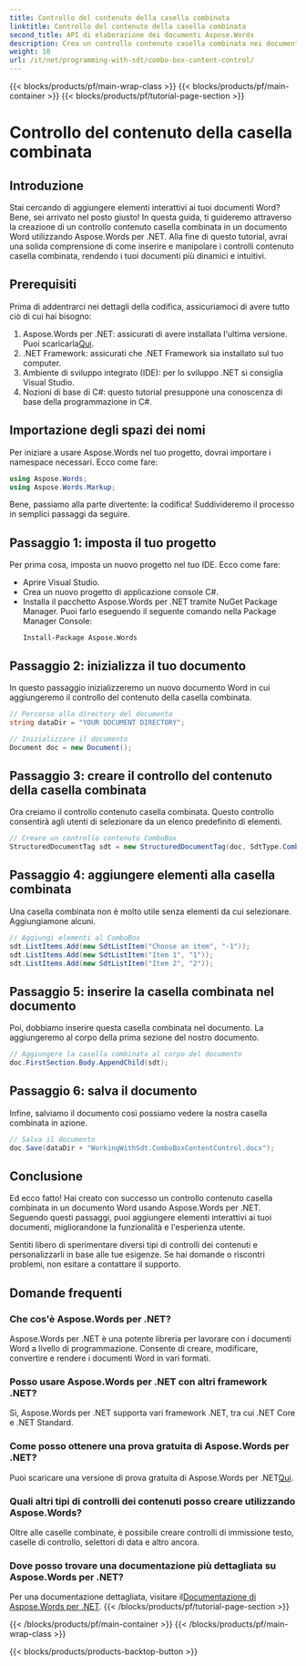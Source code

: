 ```yaml
---
title: Controllo del contenuto della casella combinata
linktitle: Controllo del contenuto della casella combinata
second_title: API di elaborazione dei documenti Aspose.Words
description: Crea un controllo contenuto casella combinata nei documenti Word usando Aspose.Words per .NET con il nostro tutorial dettagliato. Perfetto per migliorare l'interattività del tuo documento.
weight: 10
url: /it/net/programming-with-sdt/combo-box-content-control/
---
```


{{< blocks/products/pf/main-wrap-class >}}
{{< blocks/products/pf/main-container >}}
{{< blocks/products/pf/tutorial-page-section >}}

# Controllo del contenuto della casella combinata

## Introduzione

Stai cercando di aggiungere elementi interattivi ai tuoi documenti Word? Bene, sei arrivato nel posto giusto! In questa guida, ti guideremo attraverso la creazione di un controllo contenuto casella combinata in un documento Word utilizzando Aspose.Words per .NET. Alla fine di questo tutorial, avrai una solida comprensione di come inserire e manipolare i controlli contenuto casella combinata, rendendo i tuoi documenti più dinamici e intuitivi.

## Prerequisiti

Prima di addentrarci nei dettagli della codifica, assicuriamoci di avere tutto ciò di cui hai bisogno:

1.  Aspose.Words per .NET: assicurati di avere installata l'ultima versione. Puoi scaricarla[Qui](https://releases.aspose.com/words/net/).
2. .NET Framework: assicurati che .NET Framework sia installato sul tuo computer.
3. Ambiente di sviluppo integrato (IDE): per lo sviluppo .NET si consiglia Visual Studio.
4. Nozioni di base di C#: questo tutorial presuppone una conoscenza di base della programmazione in C#.

## Importazione degli spazi dei nomi

Per iniziare a usare Aspose.Words nel tuo progetto, dovrai importare i namespace necessari. Ecco come fare:

```csharp
using Aspose.Words;
using Aspose.Words.Markup;
```

Bene, passiamo alla parte divertente: la codifica! Suddivideremo il processo in semplici passaggi da seguire.

## Passaggio 1: imposta il tuo progetto

Per prima cosa, imposta un nuovo progetto nel tuo IDE. Ecco come fare:

- Aprire Visual Studio.
- Crea un nuovo progetto di applicazione console C#.
- Installa il pacchetto Aspose.Words per .NET tramite NuGet Package Manager. Puoi farlo eseguendo il seguente comando nella Package Manager Console:
  ```
  Install-Package Aspose.Words
  ```

## Passaggio 2: inizializza il tuo documento

In questo passaggio inizializzeremo un nuovo documento Word in cui aggiungeremo il controllo del contenuto della casella combinata.

```csharp
// Percorso alla directory del documento
string dataDir = "YOUR DOCUMENT DIRECTORY";

// Inizializzare il documento
Document doc = new Document();
```

## Passaggio 3: creare il controllo del contenuto della casella combinata

Ora creiamo il controllo contenuto casella combinata. Questo controllo consentirà agli utenti di selezionare da un elenco predefinito di elementi.

```csharp
// Creare un controllo contenuto ComboBox
StructuredDocumentTag sdt = new StructuredDocumentTag(doc, SdtType.ComboBox, MarkupLevel.Block);
```

## Passaggio 4: aggiungere elementi alla casella combinata

Una casella combinata non è molto utile senza elementi da cui selezionare. Aggiungiamone alcuni.

```csharp
// Aggiungi elementi al ComboBox
sdt.ListItems.Add(new SdtListItem("Choose an item", "-1"));
sdt.ListItems.Add(new SdtListItem("Item 1", "1"));
sdt.ListItems.Add(new SdtListItem("Item 2", "2"));
```

## Passaggio 5: inserire la casella combinata nel documento

Poi, dobbiamo inserire questa casella combinata nel documento. La aggiungeremo al corpo della prima sezione del nostro documento.

```csharp
// Aggiungere la casella combinata al corpo del documento
doc.FirstSection.Body.AppendChild(sdt);
```

## Passaggio 6: salva il documento

Infine, salviamo il documento così possiamo vedere la nostra casella combinata in azione.

```csharp
// Salva il documento
doc.Save(dataDir + "WorkingWithSdt.ComboBoxContentControl.docx");
```

## Conclusione

Ed ecco fatto! Hai creato con successo un controllo contenuto casella combinata in un documento Word usando Aspose.Words per .NET. Seguendo questi passaggi, puoi aggiungere elementi interattivi ai tuoi documenti, migliorandone la funzionalità e l'esperienza utente.

Sentiti libero di sperimentare diversi tipi di controlli dei contenuti e personalizzarli in base alle tue esigenze. Se hai domande o riscontri problemi, non esitare a contattare il supporto.

## Domande frequenti

### Che cos'è Aspose.Words per .NET?
Aspose.Words per .NET è una potente libreria per lavorare con i documenti Word a livello di programmazione. Consente di creare, modificare, convertire e rendere i documenti Word in vari formati.

### Posso usare Aspose.Words per .NET con altri framework .NET?
Sì, Aspose.Words per .NET supporta vari framework .NET, tra cui .NET Core e .NET Standard.

### Come posso ottenere una prova gratuita di Aspose.Words per .NET?
 Puoi scaricare una versione di prova gratuita di Aspose.Words per .NET[Qui](https://releases.aspose.com/).

### Quali altri tipi di controlli dei contenuti posso creare utilizzando Aspose.Words?
Oltre alle caselle combinate, è possibile creare controlli di immissione testo, caselle di controllo, selettori di data e altro ancora.

### Dove posso trovare una documentazione più dettagliata su Aspose.Words per .NET?
 Per una documentazione dettagliata, visitare il[Documentazione di Aspose.Words per .NET](https://reference.aspose.com/words/net/).
{{< /blocks/products/pf/tutorial-page-section >}}

{{< /blocks/products/pf/main-container >}}
{{< /blocks/products/pf/main-wrap-class >}}

{{< blocks/products/products-backtop-button >}}
